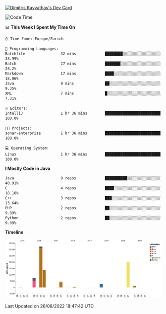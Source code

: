 <a href="https://app.daily.dev/JimR21"><img src="https://api.daily.dev/devcards/1a6ea627b9cf4de4a4f1b5f5cac8c85e.png?r=t8i" width="400" alt="Dimitris Kavvathas's Dev Card"/></a>

<!--START_SECTION:waka-->
![Code Time](http://img.shields.io/badge/Code%20Time-3%2C574%20hrs%206%20mins-blue)

📊 **This Week I Spent My Time On** 

```text
⌚︎ Time Zone: Europe/Zurich

💬 Programming Languages: 
Batchfile                32 mins             ████████░░░░░░░░░░░░░░░░░   33.99% 
Batch                    27 mins             ███████░░░░░░░░░░░░░░░░░░   28.2% 
Markdown                 17 mins             ████░░░░░░░░░░░░░░░░░░░░░   18.06% 
Java                     9 mins              ██░░░░░░░░░░░░░░░░░░░░░░░   9.35% 
XML                      7 mins              █░░░░░░░░░░░░░░░░░░░░░░░░   7.31%

🔥 Editors: 
IntelliJ                 1 hr 36 mins        █████████████████████████   100.0%

🐱‍💻 Projects: 
sonar-enterprise         1 hr 36 mins        █████████████████████████   100.0%

💻 Operating System: 
Linux                    1 hr 36 mins        █████████████████████████   100.0%

```

**I Mostly Code in Java** 

```text
Java                     9 repos             ██████████░░░░░░░░░░░░░░░   40.91% 
C                        4 repos             ████░░░░░░░░░░░░░░░░░░░░░   18.18% 
C++                      3 repos             ███░░░░░░░░░░░░░░░░░░░░░░   13.64% 
PHP                      2 repos             ██░░░░░░░░░░░░░░░░░░░░░░░   9.09% 
Python                   2 repos             ██░░░░░░░░░░░░░░░░░░░░░░░   9.09%

```


**Timeline**

![Chart not found](https://raw.githubusercontent.com/JimR21/JimR21/master/charts/bar_graph.png) 


 Last Updated on 26/08/2022 18:47:42 UTC
<!--END_SECTION:waka-->

<!--
**JimR21/JimR21** is a ✨ _special_ ✨ repository because its `README.md` (this file) appears on your GitHub profile.

Here are some ideas to get you started:

- 🔭 I’m currently working on ...
- 🌱 I’m currently learning ...
- 👯 I’m looking to collaborate on ...
- 🤔 I’m looking for help with ...
- 💬 Ask me about ...
- 📫 How to reach me: ...
- 😄 Pronouns: ...
- ⚡ Fun fact: ...
-->
